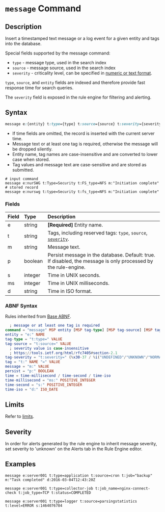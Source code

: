 # `message` Command

## Description

Insert a timestamped text message or a log event for a given entity and tags into the database.

Special fields supported by the message command:

* `type` - message type, used in the search index
* `source` - message source, used in the search index
* `severity` - criticality level, can be specified in [numeric or text format](#severity).

`type`, `source`, and `entity` fields are indexed and therefore provide fast response time for search queries.

The `severity` field is exposed in the rule engine for filtering and alerting.

## Syntax

```css
message e:{entity} t:type={type} t:source={source} t:severity={severity} t:{tag-name}={tag-value} m:{message} d:{time}
```

* If time fields are omitted, the record is inserted with the current server time.
* Message text or at least one tag is required, otherwise the message will be dropped silently.
* Entity name, tag names are case-insensitive and are converted to lower case when stored.
* Tag values and message text are case-sensitive and are stored as submitted.

```ls
# input command
message e:nurSWG t:Type=Security t:FS_type=NFS m:"Initiation complete"
# stored record
message e:nurswg t:type=Security t:fs_type=NFS m:"Initiation complete"
```

### Fields

| **Field** | **Type** | **Description** |
|:---|:---|:---|
| e         | string       | **[Required]** Entity name. |
| t         | string       | Tags, including reserved tags: `type`, `source`, [`severity`](../../api/data/severity.md). |
| m         | string       | Message text. |
| p         | boolean      | Persist message in the database. Default: true.<br>If disabled, the message is only processed by the rule-engine. |
| s         | integer      | Time in UNIX seconds. |
| ms        | integer      | Time in UNIX milliseconds. |
| d         | string       | Time in ISO format. |

### ABNF Syntax

Rules inherited from [Base ABNF](base-abnf.md).

```elm
  ; message or at least one tag is required
command = "message" MSP entity [MSP tag-type] [MSP tag-source] [MSP tag-severity] *(MSP tag) [MSP time] [MSP persist] [MSP message]
entity = "e:" NAME
tag-type = "t:type=" VALUE
tag-source = "t:source=" VALUE
  ; severity value is case-insensitive
  ; https://tools.ietf.org/html/rfc7405#section-2.1
tag-severity = "t:severity=" (%x30-37 / %i("UNDEFINED"/"UNKNOWN"/"NORMAL"/"WARNING"/"MINOR"/"MAJOR"/"CRITICAL"/"FATAL") )
tag = "t:" NAME "=" VALUE
message = "m:" VALUE
persist = "p:" BOOLEAN
time = time-millisecond / time-second / time-iso
time-millisecond = "ms:" POSITIVE_INTEGER
time-second = "s:" POSITIVE_INTEGER
time-iso = "d:" ISO_DATE
```

## Limits

Refer to [limits](README.md#command-limits).

## Severity

In order for alerts generated by the rule engine to inherit message severity, set severity to 'unknown' on the Alerts tab in the Rule Engine editor.

## Examples

```ls
message e:server001 t:type=application t:source=cron t:job="backup" m:"Task completed" d:2016-03-04T12:43:20Z
```

```ls
message e:server001 t:type=collector-job t:job_name=nginx-connect-check t:job_type=TCP t:status=COMPLETED
```

```ls
message e:server001 t:type=logger t:source=parsingstatistics t:level=ERROR s:1464076784
```

